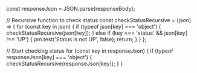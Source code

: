 const responseJson = JSON.parse(responseBody);

// Recursive function to check status
const checkStatusRecursive = (json) => {
    for (const key in json) {
        if (typeof json[key] === 'object') {
            checkStatusRecursive(json[key]);
        } else if (key === 'status' && json[key] !== 'UP') {
            pm.test('Status is not UP', false);
            return;
        }
    }
};

// Start checking status
for (const key in responseJson) {
    if (typeof responseJson[key] === 'object') {
        checkStatusRecursive(responseJson[key]);
    }
}